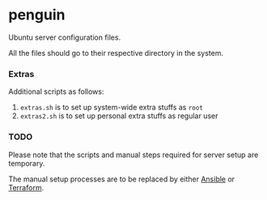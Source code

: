 # penguin

Ubuntu server configuration files.

All the files should go to their respective directory in the system.


### Extras

Additional scripts as follows:
1. `extras.sh` is to set up system-wide extra stuffs as `root`
2. `extras2.sh` is to set up personal extra stuffs as regular user


### TODO

Please note that the scripts and manual steps required for server setup are temporary.

The manual setup processes are to be replaced by either [Ansible][url-ansible] or [Terraform][url-terraform].


<!-- Links -->
[url-ansible]: https://www.ansible.com/
[url-terraform]: https://www.terraform.io/
